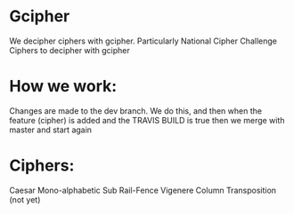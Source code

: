 # Gcipher
We decipher ciphers with gcipher. Particularly National Cipher Challenge Ciphers to decipher with gcipher

# How we work:
  Changes are made to the dev branch. We do this, and then when the feature (cipher) is added and the TRAVIS BUILD is true then we merge   with master and start again

# Ciphers:
  Caesar
  Mono-alphabetic Sub
  Rail-Fence
  Vigenere
  Column Transposition (not yet)
